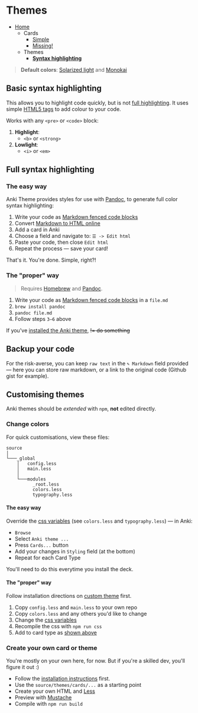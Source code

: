 # Themes

- [Home](../../../README.md)
    - Cards
      + [Simple](../simple/index.md)
      + [Missing!](../missing/index.md)
    - Themes
      + **[Syntax highlighting](../highlight/index.md)**


> **Default colors**: [Solarized light](https://ethanschoonover.com/solarized/) and [Monokai](https://www.monokai.pro)



## Basic syntax highlighting

This allows you to highlight code quickly, but is not [full highlighting](#full-syntax-highlighting). It uses simple [HTML5 tags](https://developer.mozilla.org/en/docs/Web/HTML/Element) to add colour to your code.

Works with any `<pre>` or `<code>` block:

1. **Highlight**:
    + `<b>` or `<strong>`
2. **Lowlight**:
    + `<i>` or `<em>`



## Full syntax highlighting

### The easy way

Anki Theme provides styles for use with [Pandoc](https://pandoc.org/try/), to generate full color syntax highlighting: 

1. Write your code as [Markdown fenced code blocks](https://help.github.com/articles/github-flavored-markdown/#fenced-code-blocks)
2. Convert [Markdown to HTML online](https://bit.ly/2XURJkd)
3. Add a card in Anki
4. Choose a field and navigate to: `☰ -> Edit html`
5. Paste your code, then close `Edit html`
6. Repeat the process — save your card!

That's it. You're done. Simple, right?!

### The "proper" way

> Requires [Homebrew](https://brew.sh) and [Pandoc](https://pandoc.org/).

1. Write your code as [Markdown fenced code blocks](https://help.github.com/articles/github-flavored-markdown/#fenced-code-blocks) in a `file.md`
2. `brew install pandoc`
3. `pandoc file.md`
4. Follow steps `3—6` above

If you've [installed the Anki theme](../../../README.md#advanced), <s>!= do something</s>


## Backup your code

For the risk-averse, you can keep `raw text` in the `✎ Markdown` field provided — here you can store raw markdown, or a link to the original code (Github gist for example).



## Customising themes

Anki themes should be _extended_ with `npm`, **not** edited directly.

### Change colors

For quick customisations, view these files:

```text
source
│
└───_global
    │   config.less
    │   main.less
    │
    └───modules
          _root.less
          colors.less
          typography.less
```

#### The easy way

Override the [css variables](https://developer.mozilla.org/en-US/docs/Web/CSS/Using_CSS_custom_properties) (see `colors.less` and `typography.less`) — in Anki:

- `Browse`
- Select `Anki theme ...`
- Press `Cards...` button
- Add your changes in `Styling` field (at the bottom)
- Repeat for each Card Type

You'll need to do this everytime you install the deck.

#### The "proper" way

Follow installation directions on [custom theme](../../../README.md#advanced) first.

1. Copy `config.less` and `main.less` to your own repo
2. Copy `colors.less` and any others you'd like to change
2. Change the [css variables](../source/_global/_root.less)
3. Recompile the css with `npm run css`
4. Add to card type as [shown above](#css-variables)


### Create your own card or theme

You're mostly on your own here, for now. But if you're a skilled dev, you'll figure it out :)

- Follow the [installation instructions](../../../README.md#advanced) first.
- Use the `source/themes/cards/...` as a starting point
- Create your own HTML and [Less](http://lesscss.org)
- Preview with [Mustache](https://www.npmjs.com/package/mustache)
- Compile with `npm run build`

